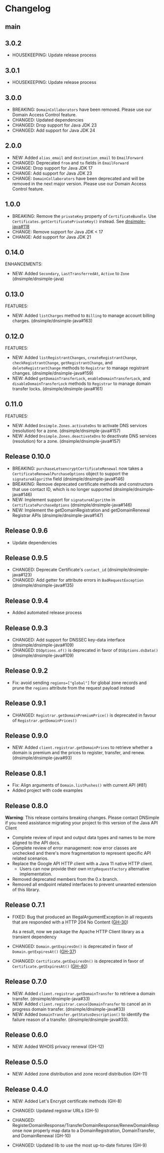 # Changelog

## main

## 3.0.2

- HOUSEKEEPING: Update release process

## 3.0.1

- HOUSEKEEPING: Update release process

## 3.0.0

- BREAKING: `DomainCollaborators` have been removed. Please use our Domain Access Control feature.
- CHANGED: Updated dependencies
- CHANGED: Drop support for Java JDK 23
- CHANGED: Add support for Java JDK 24

## 2.0.0

- NEW: Added `alias_email` and `destination_email` to `EmailForward`
- CHANGED: Deprecated `from` and `to` fields in `EmailForward`
- CHANGE: Drop support for Java JDK 17
- CHANGE: Add support for Java JDK 23
- CHANGE: `DomainCollaborators` have been deprecated and will be removed in the next major version. Please use our Domain Access Control feature.

## 1.0.0

- BREAKING: Remove the `privateKey` property of `CertificateBundle`. Use `Certificates.getCertificatePrivateKey()` instead. See [dnsimple-java#118](https://github.com/dnsimple/dnsimple-java/issues/118)
- CHANGE: Remove support for Java JDK < 17
- CHANGE: Add support for Java JDK 21

## 0.14.0

ENHANCEMENTS:

- NEW: Added `Secondary`, `LastTransferredAt`, `Active` to `Zone` (dnsimple/dnsimple-java)

## 0.13.0

FEATURES:

- NEW: Added `listCharges` method to `Billing` to manage account billing charges. (dnsimple/dnsimple-java#163)

## 0.12.0

FEATURES:

- NEW: Added `listRegistrantChanges`, `createRegistrantChange`, `checkRegistrantChange`, `getRegistrantChange`, and `deleteRegistrantChange` methods to `Registrar` to manage registrant changes. (dnsimple/dnsimple-java#159)
- NEW: Added `getDomainTransferLock`, `enableDomainTransferLock`, and `disableDomainTransferLock` methods to `Registrar` to manage domain transfer locks. (dnsimple/dnsimple-java#161)

## 0.11.0

FEATURES:

- NEW: Added `Dnsimple.Zones.activateDns` to activate DNS services (resolution) for a zone. (dnsimple/dnsimple-java#157)
- NEW: Added `Dnsimple.Zones.deactivateDns` to deactivate DNS services (resolution) for a zone. (dnsimple/dnsimple-java#157)

## Release 0.10.0

- BREAKING: `purchaseLetsencryptCertificateRenewal` now takes a `CertificateRenewalPurchaseOptions` object to support the `signatureAlgorithm` field (dnsimple/dnsimple-java#146)
- BREAKING: Remove deprecated certificate methods and constructors that use contact ID, which is no longer supported (dnsimple/dnsimple-java#146)
- NEW: Implement support for `signatureAlgorithm` in `CertificatePurchaseOptions` (dnsimple/dnsimple-java#146)
- NEW: Implement the getDomainRegistration and getDomainRenewal Registrar APIs (dnsimple/dnsimple-java#147)

## Release 0.9.6

- Update dependencies

## Release 0.9.5

- CHANGED: Deprecate Certificate's `contact_id` (dnsimple/dnsimple-java#123)
- CHANGED: Add getter for attribute errors in `BadRequestException` (dnsimple/dnsimple-java#135)

## Release 0.9.4

- Added automated release process

## Release 0.9.3

- CHANGED: Add support for DNSSEC key-data interface (dnsimple/dnsimple-java#109)
- CHANGED: `DSOptions.of()` is deprecated in favor of `DSOptions.dsData()` (dnsimple/dnsimple-java#109)

## Release 0.9.2

- Fix: avoid sending `regions=["global"]` for global zone records and prune the `regions` attribute from the request payload instead

## Release 0.9.1

- CHANGED: `Registrar.getDomainPremiumPrice()` is deprecated in favour of `Registrar.getDomainPrices()`

## Release 0.9.0

- NEW: Added `client.registrar.getDomainPrices` to retrieve whether a domain is premium and the prices to register, transfer, and renew. (dnsimple/dnsimple-java#93)

## Release 0.8.1

- Fix: Align arguments of `Domain.listPushes()` with current API (#81)
- Added project with code examples

## Release 0.8.0

**Warning**: This release contains breaking changes. Please contact DNSimple if you need assistance migrating your project to this version of the Java API Client

- Complete review of input and output data types and names to be more aligned to the API docs.
- Complete review of error management: now error classes are unchecked and there's more fragmentation to represent specific API related scenarios.
- Replace the Google API HTTP client with a Java 11 native HTTP client.
  - Users can now provide their own `HttpRequestFactory` alternative implementation.
- Removed deprecated members from the 0.x branch.
- Removed all endpoint related interfaces to prevent unwanted extension of this library.

## Release 0.7.1

- FIXED: Bug that produced an IllegalArgumentException in all requests that are responded with a HTTP 204 No Content ([GH-30](https://github.com/dnsimple/dnsimple-java/pull/30))

  As a result, now we package the Apache HTTP Client library as a transient dependency

- CHANGED: `Domain.getExpiresOn()` is deprecated in favor of `Domain.getExpiresAt()` ([GH-37](https://github.com/dnsimple/dnsimple-java/pull/37))
- CHANGED: `Certificate.getExpiresOn()` is deprecated in favor of `Certificate.getExpiresAt()` ([GH-40](https://github.com/dnsimple/dnsimple-java/pull/40))

## Release 0.7.0

- NEW: Added `client.registrar.getDomainTransfer` to retrieve a domain transfer. (dnsimple/dnsimple-java#33)
- NEW: Added `client.registrar.cancelDomainTransfer` to cancel an in progress domain transfer. (dnsimple/dnsimple-java#33)
- NEW: Added `DomainTransfer.getStatusDescription()` to identify the failure reason of a transfer. (dnsimple/dnsimple-java#33).

## Release 0.6.0

- NEW: Added WHOIS privacy renewal (GH-12)

## Release 0.5.0

- NEW: Added zone distribution and zone record distribution (GH-11)

## Release 0.4.0

- NEW: Added Let's Encrypt certificate methods (GH-8)

- CHANGED: Updated registrar URLs (GH-5)
- CHANGED: RegisterDomainResponse/TransferDomainResponse/RenewDomainResponse now properly map data to a DomainRegistration, DomainTransfer, and DomainRenewal (GH-10)
- CHANGED: Updated lib to use the most up-to-date fixtures (GH-9)
